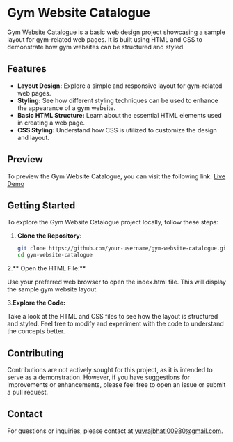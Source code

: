 # Gym Website Catalogue

Gym Website Catalogue is a basic web design project showcasing a sample layout for gym-related web pages. It is built using HTML and CSS to demonstrate how gym websites can be structured and styled.


## Features

- **Layout Design:** Explore a simple and responsive layout for gym-related web pages.
- **Styling:** See how different styling techniques can be used to enhance the appearance of a gym website.
- **Basic HTML Structure:** Learn about the essential HTML elements used in creating a web page.
- **CSS Styling:** Understand how CSS is utilized to customize the design and layout.

## Preview

To preview the Gym Website Catalogue, you can visit the following link: [Live Demo](https://your-username.github.io/gym-website-catalogue/)

## Getting Started

To explore the Gym Website Catalogue project locally, follow these steps:

1. **Clone the Repository:**

   ```bash
   git clone https://github.com/your-username/gym-website-catalogue.git
   cd gym-website-catalogue
   ```
2.** Open the HTML File:**

Use your preferred web browser to open the index.html file. This will display the sample gym website layout.

3.**Explore the Code:**

Take a look at the HTML and CSS files to see how the layout is structured and styled. Feel free to modify and experiment with the code to understand the concepts better.

## Contributing
Contributions are not actively sought for this project, as it is intended to serve as a demonstration. However, if you have suggestions for improvements or enhancements, please feel free to open an issue or submit a pull request.


## Contact
For questions or inquiries, please contact at yuvrajbhati00980@gmail.com.







